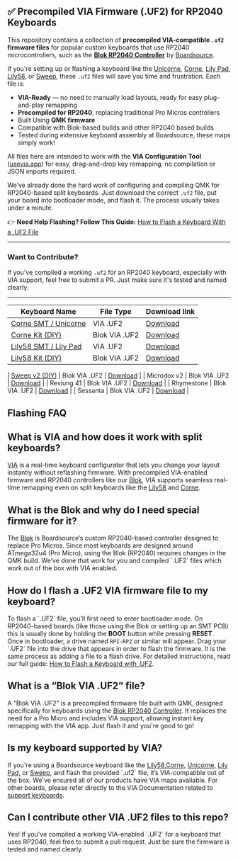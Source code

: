 ## ✅ Precompiled VIA Firmware (.UF2) for RP2040 Keyboards

This repository contains a collection of **precompiled VIA-compatible `.uf2` firmware files** for popular custom keyboards that use RP2040 microcontrollers, such as the [**Blok RP2040 Controller**](https://boardsource.xyz/products/blok-rp2040-controller-for-the-keyboards) by [Boardsource](https://boardsource.xyz).

If you're setting up or flashing a keyboard like the [Unicorne](https://boardsource.xyz/products/unicorne), [Corne](https://boardsource.xyz/products/corne), [Lily Pad](https://boardsource.xyz/products/lily-pad), [Lily58](https://boardsource.xyz/products/lily58),  or [Sweep](https://boardsource.xyz/products/crab-broom-choc-ferris-sweep), these `.uf2` files will save you time and frustration. Each file is:

- **VIA-Ready** — no need to manually load layouts, ready for easy plug-and-play remapping
- **Precompiled for RP2040**, replacing traditional Pro Micros controllers
- Built Using **QMK firmware**
- Compatible with Blok-based builds and other RP2040 based builds
- Tested during extensive keyboard assembly at Boardsource, these maps simply work!

All files here are intended to work with the **VIA Configuration Tool** ([usevia.app](https://usevia.app)) for easy, drag-and-drop key remapping, no compilation or JSON imports required.

We’ve already done the hard work of configuring and compiling QMK for RP2040-based split keyboards. Just download the correct `.uf2` file, put your board into bootloader mode, and flash it. The process usually takes under a minute.

👉 **Need Help Flashing? Follow This Guide:**
[How to Flash a Keyboard With a .UF2 File](https://boardsource.xyz/blogs/guides/flashing_a_uf2)

---

### Want to Contribute?

If you've compiled a working `.uf2` for an RP2040 keyboard, especially with VIA support, feel free to submit a PR. Just make sure it's tested and named clearly.

---

| Keyboard Name                                                             | File Type     | Download link                                                                                                          |
| ------------------------------------------------------------------------- | ------------- | ---------------------------------------------------------------------------------------------------------------------- |
| [Corne SMT / Unicorne ](https://boardsource.xyz/products/unicorne)        | VIA .UF2      | [Download](https://raw.githubusercontent.com/boardsource/via_files/main/via/boardsource_corne_SMT_via.uf2)             |
| [Corne Kit (DIY)](https://boardsource.xyz/products/corne)                       | Blok VIA .UF2 | [Download](https://raw.githubusercontent.com/boardsource/via_files/main/via/crkbd_rev1_via_blok.uf2)                   |
| [Lily58 SMT / Lily Pad](https://boardsource.xyz/products/lily-pad)            | VIA .UF2      | [Download](https://raw.githubusercontent.com/boardsource/via_files/main/via/lily58_SMT_via.uf2)                        |
| [Lily58 Kit (DIY)](https://boardsource.xyz/products/lily58)                     | Blok VIA .UF2 | [Download](https://raw.githubusercontent.com/boardsource/via_files/main/via/boardsource_lily58_avr_via_blok.uf2)       |

| [Sweep v2 (DIY)](https://boardsource.xyz/products/crab-broom-choc-ferris-sweep) | Blok VIA .UF2 | [Download](https://raw.githubusercontent.com/boardsource/via_files/main/via/ferris_sweep_via_blok.uf2)                 |
| Microdox v2                                                               | Blok VIA .UF2 | [Download](https://raw.githubusercontent.com/boardsource/via_files/main/via/boardsource_microdox_v2_via_blok.uf2)      |
| Reviung 41                                                                | Blok VIA .UF2 | [Download](https://raw.githubusercontent.com/boardsource/via_files/main/via/reviung_reviung41_via_blok.uf2)            |
| Rhymestone                                                                | Blok VIA .UF2 | [Download](https://raw.githubusercontent.com/boardsource/via_files/main/via/marksard_rhymestone_rev1_default_blok.uf2) |
| Sessanta                                                                  | Blok VIA .UF2 | [Download](https://raw.githubusercontent.com/boardsource/via_files/main/via/boardsource_sessanta_via_blok.uf2)         |


<div itemscope itemtype="https://schema.org/FAQPage">
<h2>Flashing FAQ</h2>

  <div itemscope itemprop="mainEntity" itemtype="https://schema.org/Question" style="margin-bottom: 1.5em;">
    <h2 itemprop="name">What is VIA and how does it work with split keyboards?</h2>
    <div itemscope itemprop="acceptedAnswer" itemtype="https://schema.org/Answer">
      <p itemprop="text">
        <a href="https://usevia.app" target="_blank">VIA</a> is a real-time keyboard configurator that lets you change your layout instantly without reflashing firmware. With precompiled VIA-enabled firmware and RP2040 controllers like our <a href="https://boardsource.xyz/products/blok-rp2040-controller-for-the-keyboards" target="_blank">Blok</a>, VIA supports seamless real-time remapping even on split keyboards like the <a href="https://boardsource.xyz/products/lily58" target="_blank">Lily58</a> and <a href="https://boardsource.xyz/products/corne" target="_blank">Corne</a>.
      </p>
    </div>
  </div>

  <div itemscope itemprop="mainEntity" itemtype="https://schema.org/Question" style="margin-bottom: 1.5em;">
    <h2 itemprop="name">What is the Blok and why do I need special firmware for it?</h2>
    <div itemscope itemprop="acceptedAnswer" itemtype="https://schema.org/Answer">
      <p itemprop="text">
        The <a href="https://boardsource.xyz/products/blok-rp2040-controller-for-the-keyboards" target="_blank">Blok</a> is Boardsource’s custom RP2040-based controller designed to replace Pro Micros. Since most keyboards are designed around ATmega32u4 (Pro Micro), using the Blok (RP2040) requires changes in the QMK build. We’ve done that work for you and compiled `.UF2` files which work out of the box with VIA enabled.
      </p>
    </div>
  </div>

  <div itemscope itemprop="mainEntity" itemtype="https://schema.org/Question" style="margin-bottom: 1.5em;">
    <h2 itemprop="name">How do I flash a .UF2 VIA firmware file to my keyboard?</h2>
    <div itemscope itemprop="acceptedAnswer" itemtype="https://schema.org/Answer">
      <p itemprop="text">
        To flash a `.UF2` file, you’ll first need to enter bootloader mode. On RP2040-based boards (like those using the Blok or setting up an SMT PCB) this is usually done by holding the <strong>BOOT</strong> button while pressing <strong>RESET</strong>. Once in bootloader, a drive named <code>RPI-RP2</code> or similar will appear. Drag your `.UF2` file into the drive that appears in order to flash the firmware. It is the same process as adding a file to a flash drive. For detailed instructions, read our full guide: <a href="https://boardsource.xyz/blogs/guides/flashing_a_uf2" target="_blank">How to Flash a Keyboard with .UF2</a>.
      </p>
    </div>
  </div>

  <div itemscope itemprop="mainEntity" itemtype="https://schema.org/Question" style="margin-bottom: 1.5em;">
    <h2 itemprop="name">What is a “Blok VIA .UF2” file?</h2>
    <div itemscope itemprop="acceptedAnswer" itemtype="https://schema.org/Answer">
      <p itemprop="text">
        A “Blok VIA .UF2” is a precompiled firmware file built with QMK, designed specifically for keyboards using the <a href="https://boardsource.xyz/products/blok-rp2040-controller-for-the-keyboards" target="_blank">Blok RP2040 Controller</a>. It replaces the need for a Pro Micro and includes VIA support, allowing instant key remapping with the VIA app. Just flash it and you're good to go!
      </p>
    </div>
  </div>

  <div itemscope itemprop="mainEntity" itemtype="https://schema.org/Question" style="margin-bottom: 1.5em;">
    <h2 itemprop="name">Is my keyboard supported by VIA?</h2>
    <div itemscope itemprop="acceptedAnswer" itemtype="https://schema.org/Answer">
      <p itemprop="text">
        If you're using a Boardsource keyboard like the <a href="https://boardsource.xyz/products/lily58" target="_blank">Lily58</a>,<a href="https://boardsource.xyz/products/corne" target="_blank">Corne</a>, <a href="https://boardsource.xyz/products/unicorne" target="_blank">Unicorne</a>, <a href="https://boardsource.xyz/products/lily-pad" target="_blank">Lily Pad</a>, or <a href="https://boardsource.xyz/products/crab-broom-choc-ferris-sweep" target="_blank">Sweep</a>, and flash the provided `.uf2` file, it’s VIA-compatible out of the box. We've ensured all of our products have VIA maps available. For other boards, please refer directly to the VIA Documentation related to <a href="https://caniusevia.com/docs/supported_keyboards" target="_blank">support keyboards</a>.
      </p>
    </div>
  </div>

  <div itemscope itemprop="mainEntity" itemtype="https://schema.org/Question">
    <h2 itemprop="name">Can I contribute other VIA .UF2 files to this repo?</h2>
    <div itemscope itemprop="acceptedAnswer" itemtype="https://schema.org/Answer">
      <p itemprop="text">
        Yes! If you've compiled a working VIA-enabled `.UF2` for a keyboard that uses RP2040, feel free to submit a pull request. Just be sure the firmware is tested and named clearly.
      </p>
    </div>
  </div>
</div>
